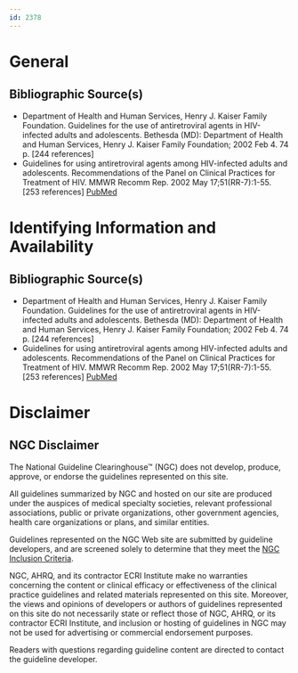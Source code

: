```yaml
---
id: 2378
---
```


# General

## Bibliographic Source(s)

- Department of Health and Human Services, Henry J. Kaiser Family Foundation. Guidelines for the use of antiretroviral agents in HIV-infected adults and adolescents. Bethesda (MD): Department of Health and Human Services, Henry J. Kaiser Family Foundation; 2002 Feb 4. 74 p. [244 references]
- Guidelines for using antiretroviral agents among HIV-infected adults and adolescents. Recommendations of the Panel on Clinical Practices for Treatment of HIV. MMWR Recomm Rep. 2002 May 17;51(RR-7):1-55. [253 references] [ PubMed ](http://www.ncbi.nlm.nih.gov/entrez/query.fcgi?cmd=Retrieve&db=pubmed&dopt=Abstract&list_uids=12027060)

# Identifying Information and Availability

## Bibliographic Source(s)

- Department of Health and Human Services, Henry J. Kaiser Family Foundation. Guidelines for the use of antiretroviral agents in HIV-infected adults and adolescents. Bethesda (MD): Department of Health and Human Services, Henry J. Kaiser Family Foundation; 2002 Feb 4. 74 p. [244 references]
- Guidelines for using antiretroviral agents among HIV-infected adults and adolescents. Recommendations of the Panel on Clinical Practices for Treatment of HIV. MMWR Recomm Rep. 2002 May 17;51(RR-7):1-55. [253 references] [ PubMed ](http://www.ncbi.nlm.nih.gov/entrez/query.fcgi?cmd=Retrieve&db=pubmed&dopt=Abstract&list_uids=12027060)

# Disclaimer

## NGC Disclaimer

The National Guideline Clearinghouse™ (NGC) does not develop, produce, approve, or endorse the guidelines represented on this site.

All guidelines summarized by NGC and hosted on our site are produced under the auspices of medical specialty societies, relevant professional associations, public or private organizations, other government agencies, health care organizations or plans, and similar entities.

Guidelines represented on the NGC Web site are submitted by guideline developers, and are screened solely to determine that they meet the [NGC Inclusion Criteria](/help-and-about/summaries/inclusion-criteria).

NGC, AHRQ, and its contractor ECRI Institute make no warranties concerning the content or clinical efficacy or effectiveness of the clinical practice guidelines and related materials represented on this site. Moreover, the views and opinions of developers or authors of guidelines represented on this site do not necessarily state or reflect those of NGC, AHRQ, or its contractor ECRI Institute, and inclusion or hosting of guidelines in NGC may not be used for advertising or commercial endorsement purposes.

Readers with questions regarding guideline content are directed to contact the guideline developer.


